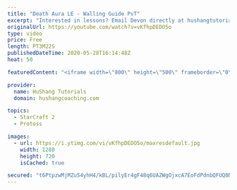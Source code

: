 ```yaml
---
title: "Death Aura LE - Walling Guide PvT"
excerpt: "Interested in lessons? Email Devon directly at hushangtutorials@outlook.com ------------------------------------------------------------------------------------------------------- Want to support HuShang Tutorials directly? Patreon is a website where you can contribute a monthly donation that will help"
originalUrl: https://youtube.com/watch?v=vKfhpDEDO5o
type: video
price: Free
length: PT3M22S
publishedDateTime: 2020-05-28T16:14:48Z
heat: 50

featuredContent: "<iframe width=\"800\" height=\"500\" frameborder=\"0\" src=\"https://www.youtube.com/embed/vKfhpDEDO5o\" allow=\"accelerometer; autoplay; encrypted-media; gyroscope; picture-in-picture\" allowfullscreen></iframe>"

provider:
  name: HuShang Tutorials
  domain: hushangcoaching.com

topics:
  - StarCraft 2
  - Protoss

images:
  - url: https://i.ytimg.com/vi/vKfhpDEDO5o/maxresdefault.jpg
    width: 1280
    height: 720
    isCached: true

secured: "t6PtpzwMjMZu54yhH4/kBL/pilyEr4gF48q6UAZWgOjxcA7EoFdPdnbQFUQ8NwEn1jqvXuhxyS8JFCn0muSWC4+r0px8ZN8NxAFZaJyLgm/v3JCqxkugI1AYdzvKR+zf/Hlpk1qKmEm0fJklITeqO1g10pbTQRgY0u8L4BCpHWoZwTzQg463mPWFIxTICMEXX47Q/eOy2opXN3z80kCttC77UiX6BEJZLdwd/nXGcztJHQo0vIO/Dnd0bfpvXruIKx4pPcpd/w3q+SWc3u37fyJ/noH0sQykySgL62dxnHOuddS+EaXshG2ynjo8tgxUZJdM8FntdNFURSVeKnfAfdXNn96z671oQNqF4VFrcW3JQHKW+qSfrKbhWiskpSqpiVPn/41SuS0c3apRlR73RyDLjEFa7kCz2Smc9z5yaYo=;gvbDpvgdO8KDx5wR/xbS3Q=="
---
```


